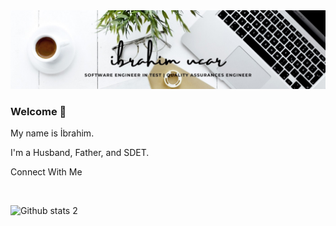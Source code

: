 <img src="uchar.jpeg" width="auto"> 

### Welcome 👋


My name is İbrahim.

I'm a Husband, Father, and SDET.





   Connect With Me 

[![<ibrhmucar>](https://img.shields.io/badge/Linkedin-000000?style=for-the-badge&logo=Linkedin&logoColor=white)](https://www.linkedin.com/in/ibrhmucar/)




![Github stats 2](https://github-readme-stats.vercel.app/api?username=ibrhmucar&show_icons=true&theme=radical)


